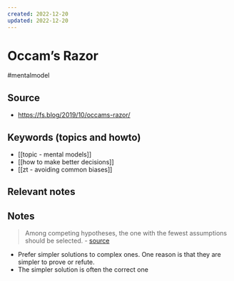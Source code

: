 ```yaml
---
created: 2022-12-20
updated: 2022-12-20
---
```

# Occam’s Razor

#mentalmodel

## Source
- https://fs.blog/2019/10/occams-razor/

## Keywords (topics and howto)
- [[topic - mental models]]
- [[how to make better decisions]]
- [[zt - avoiding common biases]]

## Relevant notes

## Notes
> Among competing hypotheses, the one with the fewest assumptions should be selected. - [source](https://fs.blog/2019/10/occams-razor/)
- Prefer simpler solutions to complex ones. One reason is that they are simpler to prove or refute.
- The simpler solution is often the correct one